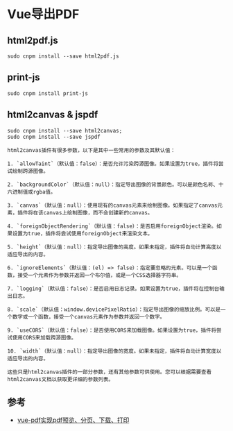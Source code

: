 # Vue导出PDF

## html2pdf.js

```shell
sudo cnpm install --save html2pdf.js
```




## print-js

```shell
sudo cnpm install print-js   
```






## html2canvas & jspdf

```shell
sudo cnpm install --save html2canvas;
sudo cnpm install --save jspdf
```

```
html2canvas插件有很多参数，以下是其中一些常用的参数及其默认值：

1. `allowTaint`（默认值：false）：是否允许污染跨源图像。如果设置为true，插件将尝试绘制跨源图像。

2. `backgroundColor`（默认值：null）：指定导出图像的背景颜色。可以是颜色名称、十六进制值或rgba值。

3. `canvas`（默认值：null）：使用现有的canvas元素来绘制图像。如果指定了canvas元素，插件将在该canvas上绘制图像，而不会创建新的canvas。

4. `foreignObjectRendering`（默认值：false）：是否启用foreignObject渲染。如果设置为true，插件将尝试使用foreignObject来渲染文本。

5. `height`（默认值：null）：指定导出图像的高度。如果未指定，插件将自动计算高度以适应导出的内容。

6. `ignoreElements`（默认值：(el) => false）：指定要忽略的元素。可以是一个函数，接受一个元素作为参数并返回一个布尔值，或是一个CSS选择器字符串。

7. `logging`（默认值：false）：是否启用日志记录。如果设置为true，插件将在控制台输出日志。

8. `scale`（默认值：window.devicePixelRatio）：指定导出图像的缩放比例。可以是一个数字或一个函数，接受一个canvas元素作为参数并返回一个数字。

9. `useCORS`（默认值：false）：是否使用CORS来加载图像。如果设置为true，插件将尝试使用CORS来加载跨源图像。

10. `width`（默认值：null）：指定导出图像的宽度。如果未指定，插件将自动计算宽度以适应导出的内容。

这些只是html2canvas插件的一部分参数，还有其他参数可供使用。您可以根据需要查看html2canvas文档以获取更详细的参数列表。
```





## 参考

- [vue-pdf实现pdf预览、分页、下载、打印](https://cloud.tencent.com/developer/article/1864231)